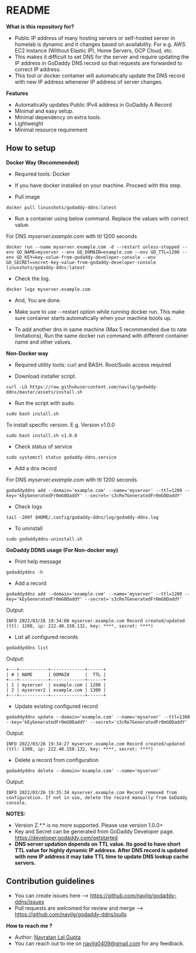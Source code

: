 # README #

**What is this repository for?**

* Public IP address of many hosting servers or self-hosted server in homelab is dynamic and it changes based on availability. For e.g. AWS EC2 instance (Without Elastic IP), Home Servers, GCP Cloud, etc.
* This makes it difficult to set DNS for the server and require updating the IP address in GoDaddy DNS record so that requests are forwarded to correct IP address.
* This tool or docker container will automatically update the DNS record with new IP address whenever IP address of server changes.

**Features**

* Automatically updates Public IPv4 address in GoDaddy A Record
* Minimal and easy setup.
* Minimal dependency on extra tools.
* Lightweight
* Minimal resource requirement

## How to setup

**Docker Way (Recommended)**

* Required tools: Docker

* If you have docker installed on your machine. Proceed with this step.

* Pull image

```
docker pull linuxshots/godaddy-ddns:latest
```

* Run a container using below command. Replace the values with correct value.

For DNS *myserver.example.com* with ttl 1200 seconds

```
docker run --name myserver.example.com -d --restart unless-stopped --env GD_NAME=myserver --env GD_DOMAIN=example.com --env GD_TTL=1200 --env GD_KEY=key-value-from-godaddy-developer-console --env GD_SECRET=secret-key-value-from-godaddy-developer-console linuxshots/godaddy-ddns:latest
```

* Check the log.

```
docker logs myserver.example.com
```

* And, You are done.

* Make sure to use --restart option while running docker run. This make sure container starts automatically when your machine boots up.

* To add another dns in same machine (Max 5 recommended due to rate limitations), Run the same docker run command with different container name and other values.

**Non-Docker way**

* Required utility tools: curl and BASH. Root/Sudo access required

* Download installer script.

```
curl -LO https://raw.githubusercontent.com/navilg/godaddy-ddns/master/assets/install.sh
```

* Run the script with sudo.

```
sudo bash install.sh
```

To install specific version. E.g. Version v1.0.0

```
sudo bash install.sh v1.0.0
```

* Check status of service

```
sudo systemctl status godaddy-ddns.service
```

* Add a dns record

For DNS *myserver.example.com* with ttl 1200 seconds

```
godaddyddns add --domain='example.com' --name='myserver' --ttl=1200 --key='kEyGeneratedFr0mG0DaddY' --secret='s3cRe7GeneratedFr0mG0DaddY'
```

* Check logs

```
tail -200f $HOME/.config/godaddy-ddns/log/godaddy-ddns.log
```

* To uninstall

```
sudo godaddyddns-uninstall.sh
```

**GoDaddy DDNS usage (For Non-docker way)**

* Print help message

```
godaddyddns -h
```

* Add a record

```
godaddyddns add --domain='example.com' --name='myserver' --ttl=1200 --key='kEyGeneratedFr0mG0DaddY' --secret='s3cRe7GeneratedFr0mG0DaddY'
```

Output:

```
INFO 2022/03/26 19:34:00 myserver.example.com Record created/updated (ttl: 1200, ip: 222.48.150.132, key: ****, secret: ****)
```

* List all configured records

```
godaddyddns list
```

Output:

```
+---+-----------+-------------+------+
| # | NAME      | DOMAIN      |  TTL |
+---+-----------+-------------+------+
| 1 | myserver  | example.com | 1200 |
| 2 | myserver2 | example.com | 1300 |
+---+-----------+-------------+------+
```

* Update existing configured record

```
godaddyddns update --domain='example.com' --name='myserver' --ttl=1300 --key='kEyGeneratedFr0mG0DaddY' --secret='s3cRe7GeneratedFr0mG0DaddY'
```

Output:

```
INFO 2022/03/26 19:34:27 myserver.example.com Record created/updated (ttl: 1300, ip: 222.48.150.132, key: ****, secret: ****)
```

* Delete a record from configuration

```
godaddyddns delete --domain='example.com' --name='myserver'
```

Output:

```
INFO 2022/03/26 19:35:34 myserver.example.com Record removed from configuration. If not in use, delete the record manually from GoDaddy console.
```

**NOTES:**

* Version Z.\*.\* is no more supported. Please use version 1.0.0+
* Key and Secret can be generated from GoDaddy Developer page. <https://developer.godaddy.com/getstarted>
* **DNS server updation depends on TTL value. Its good to have short TTL value for highly dynamic IP address. After DNS record is updated with new IP address it may take TTL time to update DNS lookup cache servers.**


## Contribution guidelines

* You can create issues here --> <https://github.com/navilg/godaddy-ddns/issues>
* Pull requests are welcomed for review and merge --> <https://github.com/navilg/godaddy-ddns/pulls>

**How to reach me ?**

* Author: [Navratan Lal Gupta](mailto:navilg0409@gmail.com)
* You can reach out to me on navilg0409@gmail.com for any feedback.
